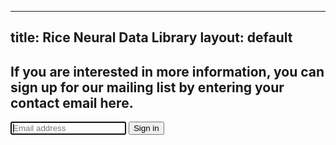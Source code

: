 
---
title: Rice Neural Data Library
layout: default
---

<form role="form">
  <h2>If you are interested in more information, you can sign up for our mailing list by
  entering your contact email here.</h2>
  <input type="email" class="form-control" placeholder="Email address" required autofocus>
  <button class="btn btn-lg btn-primary btn-block" type="submit">Sign in</button>
</form>



